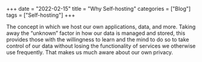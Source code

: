 +++
date = "2022-02-15"
title = "Why Self-hosting"
categories = ["Blog"]
tags = ["Self-hosting"]
+++


The concept in which we host our own applications, data, and more. Taking away the “unknown” factor in how our data is managed and stored, this provides those with the willingness to learn and the mind to do so to take control of our data without losing the functionality of services we otherwise use frequently. That makes us much aware about our own privacy.

